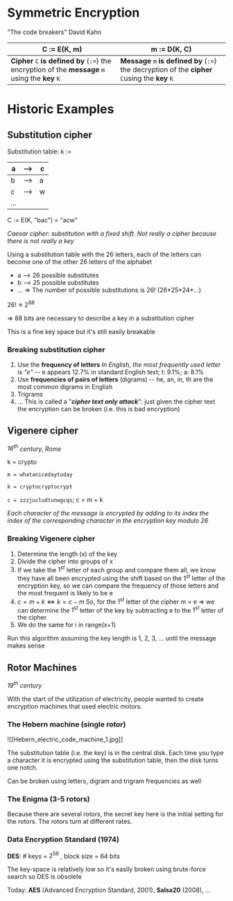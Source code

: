 # Symmetric Encryption

"The code breakers" David Kahn

| C := E(K, m)                                                                                        | m := D(K, C)                                                                                       |
| --------------------------------------------------------------------------------------------------- | -------------------------------------------------------------------------------------------------- |
| **Cipher** `C` **is defined by** (`:=`) the encryption of the **message** `m` using the **key** `K` | **Message** `m` **is defined by** (`:=`) the decryption of the **cipher** `C`using the **key** `K` |

# Historic Examples

## Substitution cipher

Substitution table:
k :=

| a   | --> | c   |
| --- | --- | --- |
| b   | --> | a   |
| c   | --> | w   |
| ... |     |     |
C := E(K, "bac") = "acw"

*Caesar cipher: substitution with a fixed shift. Not really a cipher because there is not really a key*

Using a substitution table with the 26 letters, each of the letters can become one of the other 26 letters of the alphabet
- a --> 26 possible substitutes
- b --> 25 possible substitutes
- ...
=> The number of possible substitutions is 26! (26\*25\*24\*...)

$26! \approx 2^{88}$

=> 88 bits are necessary to describe a key in a substitution cipher

This is a fine key space but it's still easily breakable

### Breaking substitution cipher

1. Use the **frequency of letters** 
   *In English, the most frequently used letter is "e"*
   -- e appears 12.7% in standard English text; t: 9.1%; a: 8.1%
2. Use **frequencies of pairs of letters** (digrams)
   -- he, an, in, th are the most common digrams in English
3. Trigrams
4. ...
This is called a "***cipher text only attack***": just given the cipher text the encryption can be broken (i.e. this is bad encryption)

## Vigenere cipher
*$16^{th}$ century, Rome*

k = crypto

`m = whatanicedaytoday`

`k = cryptocryptocrypt`

`c = zzzjucludtunwgcqs`; c = m + k

*Each character of the message is encrypted by adding to its index the index of the corresponding character in the encryption key modulo 26*

### Breaking Vigenere cipher

1. Determine the length (x) of the key
2. Divide the cipher into groups of x
3. If we take the $1^{st}$ letter of each group and compare them all, we know they have all been encrypted using the shift based on the $1^{st}$ letter of the encryption key, so we can compare the frequency of those letters and the most frequent is likely to be e
4. $c = m + k \Leftrightarrow k = c - m$
   So, for the $1^{st}$ letter of the cipher m = e $\Rightarrow$ we can determine the $1^{st}$ letter of the key by subtracting e to the $1^{st}$ letter of the cipher
5. We do the same for i in range(x+1)

Run this algorithm assuming the key length is 1, 2, 3, ... until the message makes sense

## Rotor Machines
*$19^{th}$ century*

With the start of the utilization of electricity, people wanted to create encryption machines that used electric motors. 

### The Hebern machine (single rotor)

![[Hebern_electric_code_machine_1.jpg]]

The substitution table (i.e. the key) is in the central disk. Each time you type a character it is encrypted using the substitution table, then the disk turns one notch.

Can be broken using letters, digram and trigram frequencies as well

### The Enigma (3-5 rotors)

Because there are several rotors, the secret key here is the initial setting for the rotors. The rotors turn at different rates. 

### Data Encryption Standard (1974)

**DES**: # keys = $2^{56}$ , block size = 64 bits

The key-space is relatively low so it's easily broken using brute-force search so DES is obsolete

Today: **AES** (Advanced Encryption Standard, 2001), **Salsa20** (2008), ...